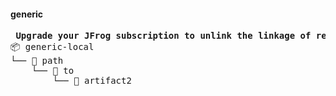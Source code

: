 #### generic
<pre>
<strong> Upgrade your JFrog subscription to unlink the linkage of related artifacts in Artifactory. </strong>
📦 generic-local
└── 📁 path
    └── 📁 to
        └── 📄 artifact2

</pre>